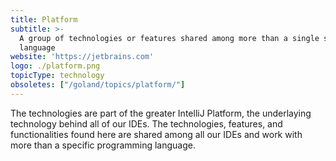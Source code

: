 ```yaml
---
title: Platform
subtitle: >-
  A group of technologies or features shared among more than a single specific
  language
website: 'https://jetbrains.com'
logo: ./platform.png
topicType: technology
obsoletes: ["/goland/topics/platform/"]
---
```


The technologies are part of the greater IntelliJ Platform, the underlaying technology behind all of our IDEs. The technologies, features, and functionalities found here are shared among all our IDEs and work with more than a specific programming language.
